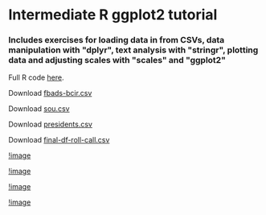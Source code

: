 # Intermediate R ggplot2 tutorial 

### Includes exercises for loading data in from CSVs, data manipulation with "dplyr", text analysis with "stringr", plotting data and adjusting scales with "scales" and "ggplot2"

Full R code [here](https://github.com/aleszu/intro2ggplot2/blob/master/workshop.R).

Download [fbads-bcir.csv](https://raw.githubusercontent.com/aleszu/intro2ggplot2/master/fbads_bcir.csv)

Download [sou.csv](https://raw.githubusercontent.com/aleszu/intro2ggplot2/master/sou.csv)

Download [presidents.csv](https://raw.githubusercontent.com/aleszu/intro2ggplot2/master/presidents.csv)

Download [final-df-roll-call.csv](https://raw.githubusercontent.com/aleszu/intro2ggplot2/master/final-df-roll-call.csv)

[!image](https://github.com/aleszu/intro2ggplot2/blob/master/images/gg1.png)

[!image](https://github.com/aleszu/intro2ggplot2/blob/master/images/gg5.png)

[!image](https://github.com/aleszu/intro2ggplot2/blob/master/images/roll1.png)

[!image](https://github.com/aleszu/intro2ggplot2/blob/master/images/roll2.png)
